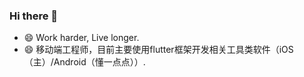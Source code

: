 ### Hi there 👋

- 😄 Work harder, Live longer.
- 😄 移动端工程师，目前主要使用flutter框架开发相关工具类软件（iOS（主）/Android（懂一点点））.
